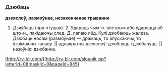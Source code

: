 ### Дзюбаць
**дзеяслоў, размоўнае, незакончанае трыванне**

1. Дзяўбаць (пра птушак). 2. Удараць чым-н. вострым або ўдарацца аб што-н., пакідаючы след. Д. лапаю лёд. Кулі дзюбаюць жалеза. Дзюбаць носам (размоўнае) — драмаць, то апускаючы, то ўзнімаючы галаву. || аднакратны дзеяслоў: дзюбнуць і дзюбануць. || назоўнік: дзюбанне.

<a rel="author">[http://rv-blr.com/](http://rv-blr.com/slounik.jsp?letterId=0&maskId=0&pageId=845)</a>

